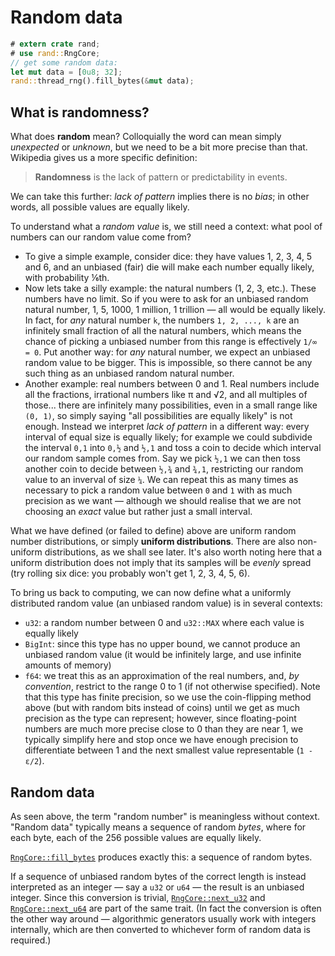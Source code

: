 # Random data

```rust
# extern crate rand;
# use rand::RngCore;
// get some random data:
let mut data = [0u8; 32];
rand::thread_rng().fill_bytes(&mut data);
```

## What is randomness?

What does **random** mean? Colloquially the word can mean simply *unexpected*
or *unknown*, but we need to be a bit more precise than that. Wikipedia gives us
a more specific definition:

> **Randomness** is the lack of pattern or predictability in events.

We can take this further: *lack of pattern* implies there is no *bias*; in
other words, all possible values are equally likely.

To understand what a *random value* is, we still need a context: what pool of
numbers can our random value come from?

-   To give a simple example, consider dice: they have values 1, 2, 3, 4, 5 and
    6, and an unbiased (fair) die will make each number equally likely, with
    probability ⅙th.
-   Now lets take a silly example: the natural numbers (1, 2, 3, etc.). These
    numbers have no limit. So if you were to ask for an unbiased random
    natural number, 1, 5, 1000, 1 million, 1 trillion — all would be equally
    likely. In fact, for *any* natural number `k`, the numbers `1, 2, ..., k`
    are an infinitely small fraction of all the natural numbers, which means the
    chance of picking a unbiased number from this range is effectively `1/∞ = 0`.
    Put another way: for *any* natural number, we expect an unbiased random
    value to be bigger. This is impossible, so there cannot be any such thing as
    an unbiased random natural number.
-   Another example: real numbers between 0 and 1. Real numbers include all the
    fractions, irrational numbers like π and √2, and all multiples of those...
    there are infinitely many possibilities, even in a small range like `(0, 1)`,
    so simply saying "all possibilities are equally likely" is not enough.
    Instead we interpret *lack of pattern* in a different way: every interval
    of equal size is equally likely; for example we could subdivide the interval
    `0,1` into `0,½` and `½,1` and toss a coin to decide which interval our
    random sample comes from. Say we pick `½,1` we can then toss another coin to
    decide between `½,¾` and `¾,1`, restricting our random value to an inverval
    of size `¼`. We can repeat this as many times as necessary to pick a random
    value between `0` and `1` with as much precision as we want — although we
    should realise that we are not choosing an *exact* value but rather just a
    small interval.

What we have defined (or failed to define) above are uniform random number
distributions, or simply **uniform distributions**. There are also non-uniform
distributions, as we shall see later. It's also worth noting here that a
uniform distribution does not imply that its samples will be *evenly* spread
(try rolling six dice: you probably won't get 1, 2, 3, 4, 5, 6).

To bring us back to computing, we can now define what a uniformly distributed
random value (an unbiased random value) is in several contexts:

-   `u32`: a random number between 0 and `u32::MAX` where each value is equally
    likely
-   `BigInt`: since this type has no upper bound, we cannot produce an unbiased
    random value (it would be infinitely large, and use infinite amounts of memory)
-   `f64`: we treat this as an approximation of the real numbers, and,
    *by convention*, restrict to the range 0 to 1 (if not otherwise specified).
    Note that this type has finite precision, so we use the coin-flipping method
    above (but with random bits instead of coins) until we get as much precision
    as the type can represent; however, since floating-point numbers are much
    more precise close to 0 than they are near 1, we typically simplify here and
    stop once we have enough precision to differentiate between 1 and the next
    smallest value representable (`1 - ε/2`).

## Random data

As seen above, the term "random number" is meaningless without context. "Random
data" typically means a sequence of random *bytes*, where for each byte, each of
the 256 possible values are equally likely.

[`RngCore::fill_bytes`] produces exactly this: a sequence of random bytes.

If a sequence of unbiased random bytes of the correct length is instead
interpreted as an integer — say a `u32` or `u64` — the result is an unbiased
integer. Since this conversion is trivial, [`RngCore::next_u32`] and
[`RngCore::next_u64`] are part of the same trait. (In fact the conversion is
often the other way around — algorithmic generators usually work with integers
internally, which are then converted to whichever form of random data is
required.)

[`RngCore::fill_bytes`]: ../rand/rand_core/trait.RngCore.html#tymethod.fill_bytes
[`RngCore::next_u32`]: ../rand/rand_core/trait.RngCore.html#tymethod.next_u32
[`RngCore::next_u64`]: ../rand/rand_core/trait.RngCore.html#tymethod.next_u64
